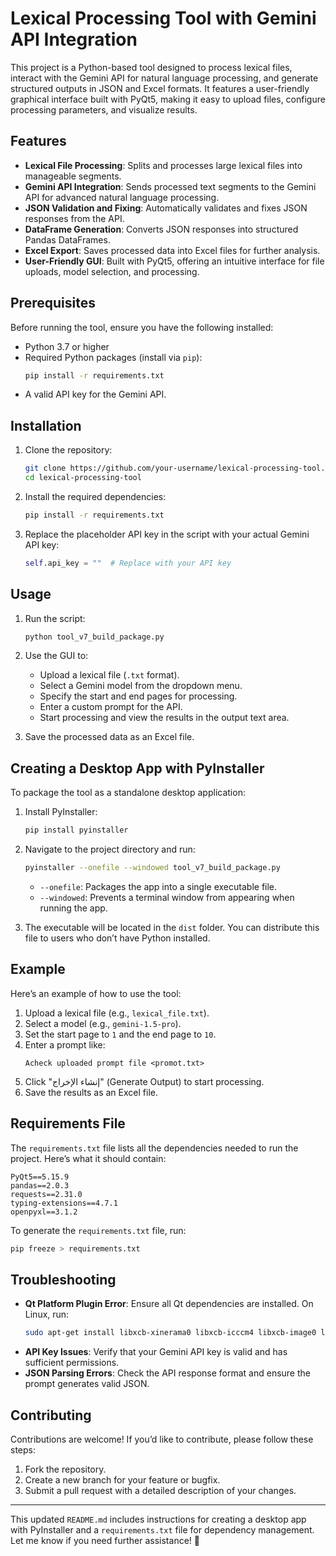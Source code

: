 # Lexical Processing Tool with Gemini API Integration

This project is a Python-based tool designed to process lexical files, interact with the Gemini API for natural language processing, and generate structured outputs in JSON and Excel formats. It features a user-friendly graphical interface built with PyQt5, making it easy to upload files, configure processing parameters, and visualize results.

## Features

- **Lexical File Processing**: Splits and processes large lexical files into manageable segments.
- **Gemini API Integration**: Sends processed text segments to the Gemini API for advanced natural language processing.
- **JSON Validation and Fixing**: Automatically validates and fixes JSON responses from the API.
- **DataFrame Generation**: Converts JSON responses into structured Pandas DataFrames.
- **Excel Export**: Saves processed data into Excel files for further analysis.
- **User-Friendly GUI**: Built with PyQt5, offering an intuitive interface for file uploads, model selection, and processing.

## Prerequisites

Before running the tool, ensure you have the following installed:

- Python 3.7 or higher
- Required Python packages (install via `pip`):
  ```bash
  pip install -r requirements.txt
  ```
- A valid API key for the Gemini API.

## Installation

1. Clone the repository:
   ```bash
   git clone https://github.com/your-username/lexical-processing-tool.git
   cd lexical-processing-tool
   ```

2. Install the required dependencies:
   ```bash
   pip install -r requirements.txt
   ```

3. Replace the placeholder API key in the script with your actual Gemini API key:
   ```python
   self.api_key = ""  # Replace with your API key
   ```

## Usage

1. Run the script:
   ```bash
   python tool_v7_build_package.py
   ```

2. Use the GUI to:
   - Upload a lexical file (`.txt` format).
   - Select a Gemini model from the dropdown menu.
   - Specify the start and end pages for processing.
   - Enter a custom prompt for the API.
   - Start processing and view the results in the output text area.

3. Save the processed data as an Excel file.

## Creating a Desktop App with PyInstaller

To package the tool as a standalone desktop application:

1. Install PyInstaller:
   ```bash
   pip install pyinstaller
   ```

2. Navigate to the project directory and run:
   ```bash
   pyinstaller --onefile --windowed tool_v7_build_package.py
   ```
   - `--onefile`: Packages the app into a single executable file.
   - `--windowed`: Prevents a terminal window from appearing when running the app.

3. The executable will be located in the `dist` folder. You can distribute this file to users who don’t have Python installed.

## Example

Here’s an example of how to use the tool:

1. Upload a lexical file (e.g., `lexical_file.txt`).
2. Select a model (e.g., `gemini-1.5-pro`).
3. Set the start page to `1` and the end page to `10`.
4. Enter a prompt like:
   ```
   Acheck uploaded prompt file <promot.txt>
   ```
5. Click "إنشاء الإخراج" (Generate Output) to start processing.
6. Save the results as an Excel file.

## Requirements File

The `requirements.txt` file lists all the dependencies needed to run the project. Here’s what it should contain:

```plaintext
PyQt5==5.15.9
pandas==2.0.3
requests==2.31.0
typing-extensions==4.7.1
openpyxl==3.1.2
```

To generate the `requirements.txt` file, run:
```bash
pip freeze > requirements.txt
```

## Troubleshooting

- **Qt Platform Plugin Error**: Ensure all Qt dependencies are installed. On Linux, run:
  ```bash
  sudo apt-get install libxcb-xinerama0 libxcb-icccm4 libxcb-image0 libxcb-keysyms1 libxcb-render-util0 libxcb-xkb1 libxkbcommon-x11-0
  ```
- **API Key Issues**: Verify that your Gemini API key is valid and has sufficient permissions.
- **JSON Parsing Errors**: Check the API response format and ensure the prompt generates valid JSON.

## Contributing

Contributions are welcome! If you’d like to contribute, please follow these steps:

1. Fork the repository.
2. Create a new branch for your feature or bugfix.
3. Submit a pull request with a detailed description of your changes.
---

This updated `README.md` includes instructions for creating a desktop app with PyInstaller and a `requirements.txt` file for dependency management. Let me know if you need further assistance! 🚀
